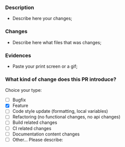 ### Description

- Describe here your changes;

### Changes

- Describe here what files that was changes;

### Evidences

- Paste your print screen or a gif;

### What kind of change does this PR introduce?

Choice your type:

- [ ] Bugfix
- [x] Feature
- [ ] Code style update (formatting, local variables)
- [ ] Refactoring (no functional changes, no api changes)
- [ ] Build related changes
- [ ] CI related changes
- [ ] Documentation content changes
- [ ] Other... Please describe:
